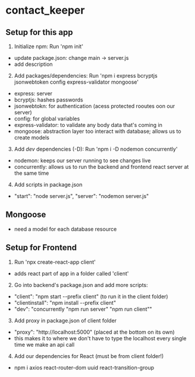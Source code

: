 # contact_keeper

## Setup for this app

1. Initialize npm: Run 'npm init'

- update package.json: change main -> server.js
- add description

2. Add packages/dependencies: Run 'npm i express bcryptjs jsonwebtoken config express-validator mongoose'

- express: server
- bcryptjs: hashes passwords
- jsonwebtokn: for authentication (acess protected rooutes oon our server)
- config: for global variables
- express-validator: to validate any body data that's coming in
- mongoose: abstraction layer too interact with database; allows us to create models

3. Add _dev_ dependencies (-D): Run 'npm i -D nodemon concurrently'

- nodemon: keeps our server running to see changes live
- concurrently: allows us to run the backend and frontend react server at the same time

4. Add scripts in package.json

- "start": "node server.js",
  "server": "nodemon server.js"

## Mongoose

- need a model for each database resource

## Setup for Frontend

1. Run 'npx create-react-app client'

- adds react part of app in a folder called 'client'

2. Go into backend's package.json and add more scripts:

- "client": "npm start --prefix client" (to run it in the client folder)
- "clientinstall": "npm install --prefix client"
- "dev": "concurrently \"npm run server\" \"npm run client\""

3. Add proxy in package.json of client folder

- "proxy": "http://localhost:5000" (placed at the bottom on its own)
- this makes it to where we don't have to type the localhost every single time we make an api call

4. Add our dependencies for React (must be from client folder!)

- npm i axios react-router-dom uuid react-transition-group
